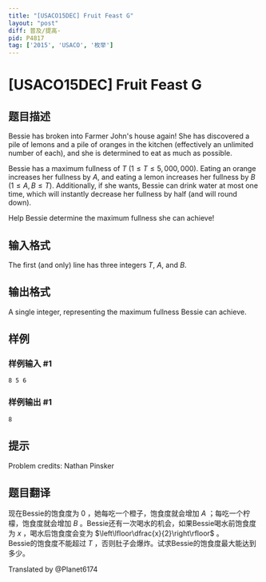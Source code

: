 ```yaml
---
title: "[USACO15DEC] Fruit Feast G"
layout: "post"
diff: 普及/提高-
pid: P4817
tag: ['2015', 'USACO', '枚举']
---
```

# [USACO15DEC] Fruit Feast G
## 题目描述

Bessie has broken into Farmer John's house again! She has discovered a pile of lemons and a pile of oranges in the kitchen (effectively an unlimited number of each), and she is determined to eat as much as possible.

Bessie has a maximum fullness of $T$ $(1 ≤ T ≤ 5,000,000)$. Eating an orange increases her fullness by $A$, and eating a lemon increases her fullness by $B$ ($1 ≤ A,B ≤ T$). Additionally, if she wants, Bessie can drink water at most one time, which will instantly decrease her fullness by half (and will round down).

Help Bessie determine the maximum fullness she can achieve! 
## 输入格式

The first (and only) line has three integers $T$, $A$, and $B$. 
## 输出格式

 A single integer, representing the maximum fullness Bessie can achieve. 
## 样例

### 样例输入 #1
```
8 5 6
```
### 样例输出 #1
```
8
```
## 提示

Problem credits: Nathan Pinsker 
## 题目翻译

现在Bessie的饱食度为 $0$ ，她每吃一个橙子，饱食度就会增加 $A$ ；每吃一个柠檬，饱食度就会增加 $B$ 。Bessie还有一次喝水的机会，如果Bessie喝水前饱食度为 $x$ ，喝水后饱食度会变为 $\left\lfloor\dfrac{x}{2}\right\rfloor$ 。  
Bessie的饱食度不能超过 $T$ ，否则肚子会爆炸。试求Bessie的饱食度最大能达到多少。

Translated by @Planet6174 

